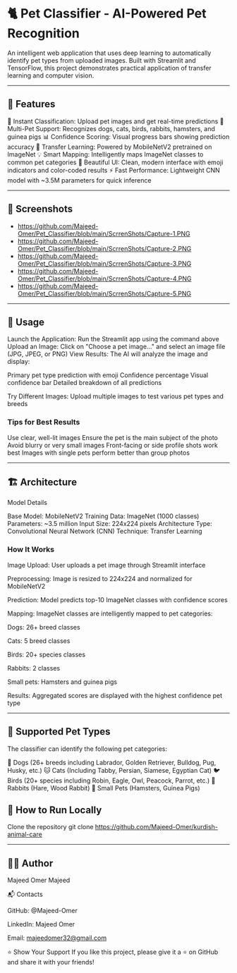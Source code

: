 # 🐈 Pet Classifier - AI-Powered Pet Recognition
An intelligent web application that uses deep learning to automatically identify pet types from uploaded images. Built with Streamlit and TensorFlow, this project demonstrates practical application of transfer learning and computer vision.

---

## 🌟 Features

🎯 Instant Classification: Upload pet images and get real-time predictions
🐶 Multi-Pet Support: Recognizes dogs, cats, birds, rabbits, hamsters, and guinea pigs
📊 Confidence Scoring: Visual progress bars showing prediction accuracy
🧠 Transfer Learning: Powered by MobileNetV2 pretrained on ImageNet
💡 Smart Mapping: Intelligently maps ImageNet classes to common pet categories
🎨 Beautiful UI: Clean, modern interface with emoji indicators and color-coded results
⚡ Fast Performance: Lightweight CNN model with ~3.5M parameters for quick inference

---

## 📸 Screenshots

- https://github.com/Majeed-Omer/Pet_Classifier/blob/main/ScrrenShots/Capture-1.PNG
- https://github.com/Majeed-Omer/Pet_Classifier/blob/main/ScrrenShots/Capture-2.PNG
- https://github.com/Majeed-Omer/Pet_Classifier/blob/main/ScrrenShots/Capture-3.PNG
- https://github.com/Majeed-Omer/Pet_Classifier/blob/main/ScrrenShots/Capture-4.PNG
- https://github.com/Majeed-Omer/Pet_Classifier/blob/main/ScrrenShots/Capture-5.PNG

---

## 📖 Usage

Launch the Application: Run the Streamlit app using the command above
Upload an Image: Click on "Choose a pet image..." and select an image file (JPG, JPEG, or PNG)
View Results: The AI will analyze the image and display:

Primary pet type prediction with emoji
Confidence percentage
Visual confidence bar
Detailed breakdown of all predictions

Try Different Images: Upload multiple images to test various pet types and breeds

### Tips for Best Results

Use clear, well-lit images
Ensure the pet is the main subject of the photo
Avoid blurry or very small images
Front-facing or side profile shots work best
Images with single pets perform better than group photos

---

## 🏗️ Architecture
Model Details

Base Model: MobileNetV2
Training Data: ImageNet (1000 classes)
Parameters: ~3.5 million
Input Size: 224x224 pixels
Architecture Type: Convolutional Neural Network (CNN)
Technique: Transfer Learning

### How It Works
Image Upload: User uploads a pet image through Streamlit interface

Preprocessing: Image is resized to 224x224 and normalized for MobileNetV2

Prediction: Model predicts top-10 ImageNet classes with confidence scores

Mapping: ImageNet classes are intelligently mapped to pet categories:

Dogs: 26+ breed classes

Cats: 5 breed classes

Birds: 20+ species classes

Rabbits: 2 classes

Small pets: Hamsters and guinea pigs

Results: Aggregated scores are displayed with the highest confidence pet type

---

## 🎯 Supported Pet Types
The classifier can identify the following pet categories:

🐶 Dogs (26+ breeds including Labrador, Golden Retriever, Bulldog, Pug, Husky, etc.)
🐱 Cats (Including Tabby, Persian, Siamese, Egyptian Cat)
🐦 Birds (20+ species including Robin, Eagle, Owl, Peacock, Parrot, etc.)
🐰 Rabbits (Hare, Wood Rabbit)
🐹 Small Pets (Hamsters, Guinea Pigs)



## 🚀 How to Run Locally
Clone the repository
git clone https://github.com/Majeed-Omer/kurdish-animal-care

---

## 👨‍💻 Author

Majeed Omer Majeed

📬 Contacts

GitHub: @Majeed-Omer

LinkedIn: Majeed Omer

Email: majeedomer32@gmail.com

⭐ Show Your Support If you like this project, please give it a ⭐ on GitHub and share it with your friends!
